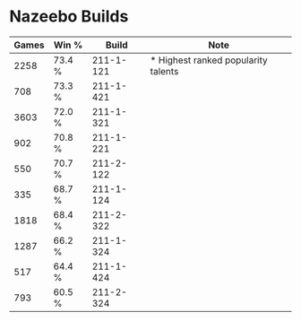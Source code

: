 # Nazeebo Builds

Games  | Win %  | Build     | Note
-----  | -----  | -----     | ----
2258   | 73.4 % | 211-1-121 | * Highest ranked popularity talents
708    | 73.3 % | 211-1-421 | 
3603   | 72.0 % | 211-1-321 | 
902    | 70.8 % | 211-1-221 | 
550    | 70.7 % | 211-2-122 | 
335    | 68.7 % | 211-1-124 | 
1818   | 68.4 % | 211-2-322 | 
1287   | 66.2 % | 211-1-324 | 
517    | 64.4 % | 211-1-424 | 
793    | 60.5 % | 211-2-324 | 
